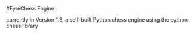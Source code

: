 #FyreChess Engine

currently in Version 1.3, a self-built Python chess engine using the python-chess library